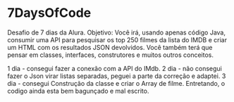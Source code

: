 # 7DaysOfCode

Desafio de 7 dias da Alura. 
Objetivo: Você irá, usando apenas código Java, consumir uma API para pesquisar os top 250 filmes da lista do IMDB e criar um HTML com os resultados JSON devolvidos. Você também terá que pensar em classes, interfaces, construtores e muitos outros conceitos.

1 dia - consegui fazer a conexão com a API do IMdb.
2 dia - não consegui fazer o Json virar listas separadas, peguei a parte da correção e adaptei.
3 dia - consegui  Construção da classe e criar o Array de filme. Entretando, o codigo ainda esta bem bagunçado e mal escrito.



